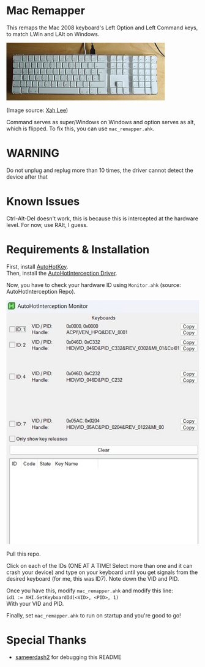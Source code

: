 # Mac Remapper

This remaps the Mac 2008 keyboard's Left Option and Left Command keys, to match LWin and LAlt on Windows.

![Mac Keyboard](images/mac_keyboard.jpg)

(Image source: [Xah Lee](http://xahlee.info/kbd/apple_keyboard_history.html))

Command serves as super/Windows on Windows and option serves as alt, which is flipped. To fix this, you can use `mac_remapper.ahk`.

# WARNING
Do not unplug and replug more than 10 times, the driver cannot detect the device after that

# Known Issues
Ctrl-Alt-Del doesn't work, this is because this is intercepted at the hardware level. For now, use RAlt, I guess.

# Requirements & Installation
First, install [AutoHotKey](https://www.autohotkey.com/). <br> Then, install the [AutoHotInterception Driver](https://github.com/evilC/AutoHotInterception).

Now, you have to check your hardware ID using `Monitor.ahk` (source: AutoHotInterception Repo).

![AHInterception Monitor](images/monitor.jpg)

Pull this repo.

Click on each of the IDs (ONE AT A TIME! Select more than one and it can crash your device) and type on your keyboard until you get signals from the desired keyboard (for me, this was ID7). Note down the VID and PID.

Once you have this, modify `mac_remapper.ahk` and modify this line: <br>
`id1 := AHI.GetKeyboardId(<VID>, <PID>, 1)` <br>
With your VID and PID.

Finally, set `mac_remapper.ahk` to run on startup and you're good to go!

# Special Thanks
- [sameerdash2](https://github.com/sameerdash2) for debugging this README